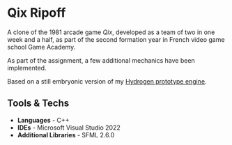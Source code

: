 # Qix Ripoff
A clone of the 1981 arcade game _Qix_, developed as a team of two in one week and a half, as part of the second formation year in French video game school Game Academy.

As part of the assignment, a few additional mechanics have been implemented.

Based on a still embryonic version of my [Hydrogen prototype engine](https://github.com/527-prizmatic/Hydrogen).

## Tools & Techs
- **Languages** - C++
- **IDEs** - Microsoft Visual Studio 2022
- **Additional Libraries** - SFML 2.6.0

